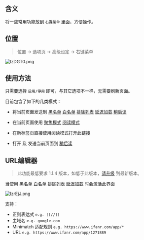 
含义
---

将一些常用功能放到 `右键菜单` 里面，方便操作。

位置
---

> 位置 → 选项页 →  高级设定 → 右键菜单

![lzDGT0.png](https://s2.ax1x.com/2020/02/01/184wNR.png)

使用方法
---

只需要选择 `启用/停用` 即可，与其它选项不一样，无需要刷新页面。

目前包含了如下的几类模式：

- 将当前页面发送到 [黑名单](FAQ?id=黑名单)  [白名单](FAQ?id=白名单)  [排除列表](FAQ?id=排除列表) [延迟加载](词法分析引擎?id=延迟加载)  [稍后读](稍后读) 

- 在当前页面使用 [聚焦模式](聚焦模式)  [阅读模式](阅读模式)

- 在新标签页直接使用阅读模式打开此链接

- 打开 及 发送当前页面到 [稍后读](稍后读) 

URL编辑器
---

> 此功能最低要求 1.1.4 版本，如低于此版本，[请升级](http://ksria.com/simpread/) 到最新版本。

当使用  [黑名单](FAQ?id=黑名单)  [白名单](FAQ?id=白名单)  [排除列表](FAQ?id=排除列表) [延迟加载](词法分析引擎?id=延迟加载) 时会激活此界面

![lzrEjJ.png](https://s2.ax1x.com/2020/02/01/18483V.png)

支持：

- 正则表达式 `e.g. [[//]]`
- 主域名 `e.g. google.com`
- Minimatch 适配规则 `e.g. https://www.ifanr.com/app/*`
- URL `e.g. https://www.ifanr.com/app/1271889`